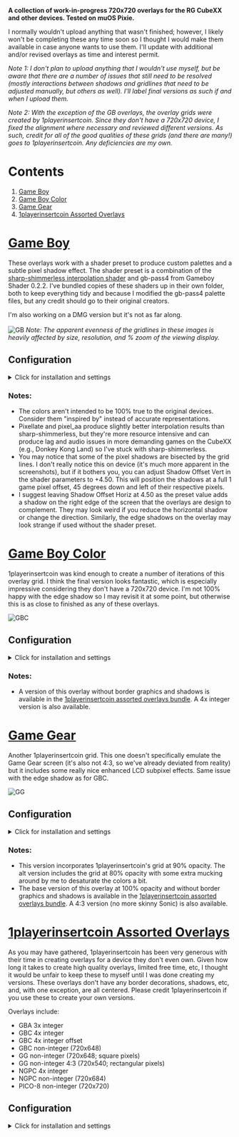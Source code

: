 **A collection of work-in-progress 720x720 overlays for the RG CubeXX and other devices. Tested on muOS Pixie.**

I normally wouldn't upload anything that wasn't finished; however, I likely won't be completing these any time soon so I thought I would make them available in case anyone wants to use them. I'll update with additional and/or revised overlays as time and interest permit.

*Note 1: I don't plan to upload anything that I wouldn't use myself, but be aware that there are a number of issues that still need to be resolved (mostly interactions between shadows and gridlines that need to be adjusted manually, but others as well). I'll label final versions as such if and when I upload them.*

*Note 2: With the exception of the GB overlays, the overlay grids were created by 1playerinsertcoin. Since they don't have a 720x720 device, I fixed the alignment where necessary and reviewed different versions. As such, credit for all of the good qualities of these grids (and there are many!) goes to 1playerinsertcoin. Any deficiencies are my own.*

# Contents
1. [Game Boy](https://github.com/mugwomp93/720x720_overlays/tree/main#game-boy)
2. [Game Boy Color](https://github.com/mugwomp93/720x720_overlays/tree/main#game-boy-color)
3. [Game Gear](https://github.com/mugwomp93/720x720_overlays/tree/main#game-gear)
4. [1playerinsertcoin Assorted Overlays](https://github.com/mugwomp93/720x720_overlays/tree/main#1playerinsertcoin-assorted-overlays)

# [Game Boy](https://github.com/mugwomp93/720x720_overlays/tree/main/720x720%20overlays)
These overlays work with a shader preset to produce custom palettes and a subtle pixel shadow effect. The shader preset is a combination of the [sharp-shimmerless interpolation shader](https://github.com/Woohyun-Kang/Sharp-Shimmerless-Shader) and gb-pass4 from Gameboy Shader 0.2.2. I've bundled copies of these shaders up in their own folder, both to keep everything tidy and because I modified the gb-pass4 palette files, but any credit should go to their original creators.

I'm also working on a DMG version but it's not as far along.<br><br> 
![GB](https://github.com/user-attachments/assets/6116a99e-0f64-4cdf-bb9d-db696041b8ed)
*Note: The apparent evenness of the gridlines in these images is heavily affected by size, resolution, and % zoom of the viewing display.*

## Configuration
<details>
  <summary>Click for installation and settings</summary>

  ### Installation:

  Download GB.zip and copy the shaders and overlays folders to your Retroarch folder.

  ### Settings:

  #### 1. Core Options

    Quick Menu > Core Options:

        GB Colorization > Off

        Interframe Blending	> Simple (NOTE: If you don't like the image ghosting, turn it OFF, but you may see flickering elements in games.)

        Manage Core Options > Save Content Directory Options
  
  #### 2. Apply the Overlay:
  
    Quick Menu > On-Screen Overlay

         Display Overlay > ON

         Overlay Preset...
           > Navigate to Retroarch > overlays > mugwomp93 > 720x720 and select your preferred overlay (GB Pocket, GB Light - Teal, GB Light - Blue)

         Overlay Opacity > 1.00

  #### 3. Apply the Shader Preset:
  
    Quick Menu > Shaders

        Video Shaders ON

        Load Preset...
          > Navigate to Retroarch > shaders > mugwomp93 and select the preset that corresponds to the overlay you selected (GB Pocket, GB Light - Teal, GB Light - Blue)

        Apply Changes

        Save Preset > Save Content Directory Preset

  #### 4. Scaling Settings:
    
    Main Menu > Settings > Video > Scaling
    
        Integer Scale > OFF
    
        Integer Scale Axis > (shouldn't matter)
    
        Integer Scale Scaling > (shouldn't matter)
    
        Aspect Ratio > Custom
    
            Custom Aspect Ratio (X Position) > 0
    
            Custom Aspect Ratio (Y Position) > 25
    
            Custom Aspect Ratio (Width) > 720
    
            Custom Aspect Ratio (Height) > 648
    
        Viewport Anchor Bias X > 0.50
    
        Viewport Anchor Bias Y > 1.00 (if the image doesn't display properly, try 0.00 instead)
    
        Bilinear Filtering > OFF
    
        Crop Overscan > OFF

  #### 5. Save an override

    Quick Menu > Overrides > Save Content Directory Overrides  
</details>

### Notes:
- The colors aren't intended to be 100% true to the original devices. Consider them "inspired by" instead of accurate representations.  
- Pixellate and pixel_aa produce slightly better interpolation results than sharp-shimmerless, but they're more resource intensive and can produce lag and audio issues in more demanding games on the CubeXX (e.g., Donkey Kong Land) so I've stuck with sharp-shimmerless.
- You may notice that some of the pixel shadows are bisected by the grid lines. I don't really notice this on device (it's much more apparent in the screenshots), but if it bothers you, you can adjust Shadow Offset Vert in the shader parameters to +4.50. This will position the shadows at a full 1 game pixel offset, 45 degrees down and left of their respective pixels.
- I suggest leaving Shadow Offset Horiz at 4.50 as the preset value adds a shadow on the right edge of the screen that the overlays are design to complement. They may look weird if you reduce the horizontal shadow or change the direction. Similarly, the edge shadows on the overlay may look strange if used without the shader preset.

# [Game Boy Color](https://github.com/mugwomp93/720x720_overlays/tree/main/720x720%20overlays)
1playerinsertcoin was kind enough to create a number of iterations of this overlay grid. I think the final version looks fantastic, which is especially impressive considering they don't have a 720x720 device. I'm not 100% happy with the edge shadow so I may revisit it at some point, but otherwise this is as close to finished as any of these overlays.

![GBC](https://github.com/user-attachments/assets/880701cc-ed7e-4917-a938-50da715529c5)

## Configuration
<details>
  <summary>Click for installation and settings</summary>

   ### Installation:

  Download GBC_720x720.png and GBC_720x720.png and save them to your Retroarch > overlays folder 
    - You can make subfolders if desired; I save mine to Retroarch > overlays > mugwomp93 > 720x720 to help keep things organized

  ### Settings:

  #### 1. Core Options

    Quick Menu > Core Options:

        GB Colorization > GBC

        Color Correction > GBC Only

        Color Correction Mode > Accurate

        Color Correction - Frontlight Position > Above Screen (lighter, more realistic GBC colors) or Central (darker, more vibrant colors)

        Interframe Blending	> Simple (NOTE: If you don't like the image ghosting, turn it OFF, but you may see flickering elements in games.)

        Manage Core Options > Save Content Directory Options
  
  #### 2. Apply the Overlay:
  
    Quick Menu > On-Screen Overlay

         Display Overlay > ON

         Overlay Preset...
           > Navigate to where you saved the .png and .cfg files and select GBC_720x720.cfg

         Overlay Opacity > 1.00

  #### 3. Apply Shaders:
  
  *Note: If you're using muOS, sharp-shimmerless is applied by default. There's no need to change the shader settings.*
    
    Quick Menu > Shaders

        Video Shaders ON

        Shader Passes > 1
        
            Shader #0: shimmerless > shaders > sharp-shimmerless.glsl

            Shader #0 Filter: Linear

            Shader #0 Scale: Default

        Apply Changes

        Save Preset > Save Content Directory Preset

  (If sharp-shimmerless isn't available on your device, you can use interpolation > sharp-bilinear instead. Or you can download sharp-shimmerless from [here](https://github.com/Woohyun-Kang/Sharp-Shimmerless-Shader).)
  
  #### 4. Scaling Settings:
    
    Main Menu > Settings > Video > Scaling
    
        Integer Scale > OFF
    
        Integer Scale Axis > (shouldn't matter)
    
        Integer Scale Scaling > (shouldn't matter)
    
        Aspect Ratio > Custom
    
            Custom Aspect Ratio (X Position) > 0
    
            Custom Aspect Ratio (Y Position) > 25
    
            Custom Aspect Ratio (Width) > 720
    
            Custom Aspect Ratio (Height) > 648
    
        Viewport Anchor Bias X > 0.50
    
        Viewport Anchor Bias Y > 1.00 (if the image doesn't display properly, try 0.00 instead)
    
        Bilinear Filtering > OFF
    
        Crop Overscan > OFF

  #### 5. Save an override

    Quick Menu > Overrides > Save Content Directory Overrides
</details>

### Notes:
- A version of this overlay without border graphics and shadows is available in the [1playerinsertcoin assorted overlays bundle](https://github.com/mugwomp93/720x720_overlays/edit/main/README.md#1playerinsertcoin-assorted-overlays). A 4x integer version is also available.

# [Game Gear](https://github.com/mugwomp93/720x720_overlays/tree/main/720x720%20overlays)
Another 1playerinsertcoin grid. This one doesn't specifically emulate the Game Gear screen (it's also not 4:3, so we've already deviated from reality) but it includes some really nice enhanced LCD subpixel effects. Same issue with the edge shadow as for GBC.

![GG](https://github.com/user-attachments/assets/76729a9a-f310-45bc-8c65-f298f087e7b9)

## Configuration
<details>
  <summary>Click for installation and settings</summary>

     ### Installation:

  Download GG_720x720.png and GG_720x720.png (and/or GG_720x720_alt.png and GG_720x720_alt.cfg) and save them to your Retroarch > overlays folder 
    - You can make subfolders if desired; I save mine to Retroarch > overlays > mugwomp93 > 720x720 to help keep things organized

  ### Settings:

  #### 1. Apply the Overlay:
  
    Quick Menu > On-Screen Overlay

         Display Overlay > ON

         Overlay Preset...
           > Navigate to where you saved the .png and .cfg files and select GG_720x720.cfg or GG_720x720_alt.cfg

         Overlay Opacity > 1.00

  #### 2. Apply Shaders:
  
  *Note: If you're using muOS, sharp-shimmerless is applied by default. There's no need to change the shader settings.*
    
    Quick Menu > Shaders

        Video Shaders ON

        Shader Passes > 1
        
            Shader #0: shimmerless > shaders > sharp-shimmerless.glsl

            Shader #0 Filter: Linear

            Shader #0 Scale: Default

        Apply Changes

        Save Preset > Save Content Directory Preset

  (If sharp-shimmerless isn't available on your device, you can use interpolation > sharp-bilinear instead. Or you can download sharp-shimmerless from [here](https://github.com/Woohyun-Kang/Sharp-Shimmerless-Shader).)
  
  #### 3. Scaling Settings:
    
    Main Menu > Settings > Video > Scaling
    
        Integer Scale > OFF
    
        Integer Scale Axis > (shouldn't matter)
    
        Integer Scale Scaling > (shouldn't matter)
    
        Aspect Ratio > Custom
    
            Custom Aspect Ratio (X Position) > 0
    
            Custom Aspect Ratio (Y Position) > 25
    
            Custom Aspect Ratio (Width) > 720
    
            Custom Aspect Ratio (Height) > 648
    
        Viewport Anchor Bias X > 0.50
    
        Viewport Anchor Bias Y > 1.00 (if the image doesn't display properly, try 0.00 instead)
    
        Bilinear Filtering > OFF
    
        Crop Overscan > OFF

  #### 4. Save an Override

    Quick Menu > Overrides > Save Content Directory Overrides
</details>

### Notes:
- This version incorporates 1playerinsertcoin's grid at 90% opacity. The alt version includes the grid at 80% opacity with some extra mucking around by me to desaturate the colors a bit.
- The base version of this overlay at 100% opacity and without border graphics and shadows is available in the [1playerinsertcoin assorted overlays bundle](https://github.com/mugwomp93/720x720_overlays/edit/main/README.md#1playerinsertcoin-assorted-overlays). A 4:3 version (no more skinny Sonic) is also available.

# [1playerinsertcoin Assorted Overlays](https://github.com/mugwomp93/720x720_overlays/tree/main/720x720%20overlays/1playerinsertcoin%20Assorted%20Overlays)
As you may have gathered, 1playerinsertcoin has been very generous with their time in creating overlays for a device they don't even own. Given how long it takes to create high quality overlays, limited free time, etc, I thought it would be unfair to keep these to myself until I was done creating my versions. These overlays don't have any border decorations, shadows, etc, and, with one exception, are all centered. Please credit 1playerinsertcoin if you use these to create your own versions.

Overlays include:
- GBA 3x integer
- GBC 4x integer
- GBC 4x integer offset
- GBC non-integer (720x648) 
- GG non-integer (720x648; square pixels)
- GG non-integer 4:3 (720x540; rectangular pixels)
- NGPC 4x integer
- NGPC non-integer (720x684)
- PICO-8 non-integer (720x720)

## Configuration
<details>
  <summary>Click for installation and settings</summary>
  
</details>
